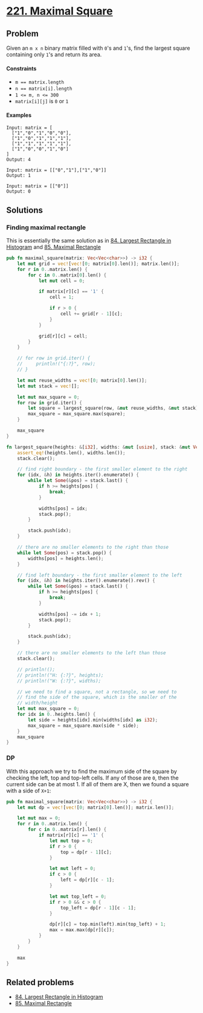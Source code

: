 # [221. Maximal Square](https://leetcode.com/problems/maximal-square/)

## Problem

Given an `m x n` binary matrix filled with `0`'s and `1`'s, find the largest
square containing only `1`'s and return its area.

#### Constraints

* `m == matrix.length`
* `n == matrix[i].length`
* `1 <= m, n <= 300`
* `matrix[i][j]` is `0` or `1`

#### Examples

```text
Input: matrix = [
  ["1","0","1","0","0"],
  ["1","0","1","1","1"],
  ["1","1","1","1","1"],
  ["1","0","0","1","0"]
]
Output: 4
```

```text
Input: matrix = [["0","1"],["1","0"]]
Output: 1
```

```text
Input: matrix = [["0"]]
Output: 0
```

## Solutions

### Finding maximal rectangle

This is essentially the same solution as in [84. Largest Rectangle in Histogram]
and [85. Maximal Rectangle]

```rust
pub fn maximal_square(matrix: Vec<Vec<char>>) -> i32 {
    let mut grid = vec![vec![0; matrix[0].len()]; matrix.len()];
    for r in 0..matrix.len() {
        for c in 0..matrix[0].len() {
            let mut cell = 0;

            if matrix[r][c] == '1' {
                cell = 1;

                if r > 0 {
                    cell += grid[r - 1][c];
                }
            }

            grid[r][c] = cell;
        }
    }

    // for row in grid.iter() {
    //     println!("{:?}", row);
    // }

    let mut reuse_widths = vec![0; matrix[0].len()];
    let mut stack = vec![];

    let mut max_square = 0;
    for row in grid.iter() {
        let square = largest_square(row, &mut reuse_widths, &mut stack);
        max_square = max_square.max(square);
    }

    max_square
}

fn largest_square(heights: &[i32], widths: &mut [usize], stack: &mut Vec<usize>) -> i32 {
    assert_eq!(heights.len(), widths.len());
    stack.clear();

    // find right boundary - the first smaller element to the right
    for (idx, &h) in heights.iter().enumerate() {
        while let Some(&pos) = stack.last() {
            if h >= heights[pos] {
                break;
            }

            widths[pos] = idx;
            stack.pop();
        }

        stack.push(idx);
    }

    // there are no smaller elements to the right than those
    while let Some(pos) = stack.pop() {
        widths[pos] = heights.len();
    }

    // find left boundary - the first smaller element to the left
    for (idx, &h) in heights.iter().enumerate().rev() {
        while let Some(&pos) = stack.last() {
            if h >= heights[pos] {
                break;
            }

            widths[pos] -= idx + 1;
            stack.pop();
        }

        stack.push(idx);
    }

    // there are no smaller elements to the left than those
    stack.clear();

    // println!();
    // println!("H: {:?}", heights);
    // println!("W: {:?}", widths);

    // we need to find a square, not a rectangle, so we need to
    // find the side of the square, which is the smaller of the
    // width/height
    let mut max_square = 0;
    for idx in 0..heights.len() {
        let side = heights[idx].min(widths[idx] as i32);
        max_square = max_square.max(side * side);
    }
    max_square
}
```

### DP

With this approach we try to find the maximum side of the square by checking the 
left, top and top-left cells. If any of those are `0`, then the current side can
be at most 1. If all of them are X, then we found a square with a side of `X+1`:


```rust
pub fn maximal_square(matrix: Vec<Vec<char>>) -> i32 {
    let mut dp = vec![vec![0; matrix[0].len()]; matrix.len()];

    let mut max = 0;
    for r in 0..matrix.len() {
        for c in 0..matrix[r].len() {
            if matrix[r][c] == '1' {
                let mut top = 0;
                if r > 0 {
                    top = dp[r - 1][c];
                }

                let mut left = 0;
                if c > 0 {
                    left = dp[r][c - 1];
                }

                let mut top_left = 0;
                if r > 0 && c > 0 {
                    top_left = dp[r - 1][c - 1];
                }

                dp[r][c] = top.min(left).min(top_left) + 1;
                max = max.max(dp[r][c]);
            }
        }
    }

    max
}
```

## Related problems
* [84. Largest Rectangle in Histogram]
* [85. Maximal Rectangle]

[84. Largest Rectangle in Histogram]: /leetcode/000%20-%20099/84%20-%20Largest%20Rectangle%20in%20Histogram.md
[85. Maximal Rectangle]: /leetcode/000%20-%20099/85%20-%20Maximal%20Rectangle.md
